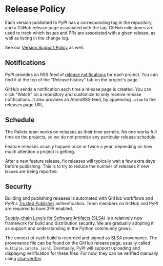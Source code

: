 # Release Policy

Each version published to PyPI has a corresponding tag in the repository, and a
GitHub release page associated with the tag. GitHub milestones are used to track
which issues and PRs are associated with a given release, as well as listing in
the change log.

See our [Version Support Policy](versions.md) as well.

## Notifications

PyPI provides an RSS feed of [release notifications] for each project. You can
find it at the top of the "Release history" tab on the project's page.

[release notifications]: https://pypi.org/help/#project-release-notifications

GitHub sends a notification each time a release page is created. You can click
"Watch" on a repository and customize to only receive release notifications. It
also provides an Atom/RSS feed, by appending `.atom` to the releases page URL.

## Schedule

The Pallets team works on releases as their time permits. No one works full time
on the projects, so we do not promise any particular release schedule.

Feature releases usually happen once or twice a year, depending on how much
attention a project is getting.

After a new feature release, fix releases will typically wait a few extra days
before publishing. This is to try to reduce the number of releases if new issues
are being reported.

## Security

Building and publishing releases is automated with GitHub workflows and PyPI's
[Trusted Publisher] authentication. Team members on GitHub and PyPI are
required to have 2FA enabled.

[Trusted Publisher]: https://docs.pypi.org/trusted-publishers/

[Supply-chain Levels for Software Artifacts (SLSA)][slsa] is a relatively new
framework for build and distribution security. We are gradually adopting it as
support and understanding in the Python community grows.

[slsa]: https://slsa.dev/

The context of each build is recorded and signed as SLSA provenance. The
provenance file can be found on the GitHub release page, usually called
`multiple.intoto.jsonl`. Eventually, PyPI will support uploading and displaying
verification for these files. For now, they can be verified manually using
[slsa-verifier].

[slsa-verifier]: https://github.com/slsa-framework/slsa-verifier

